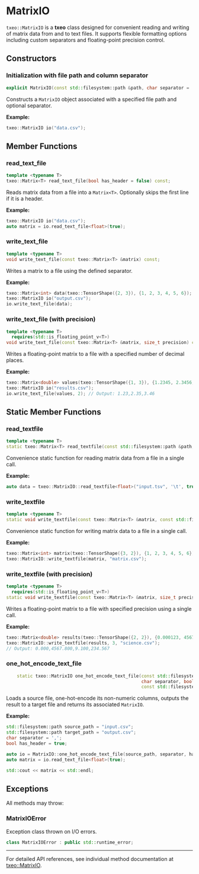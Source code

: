 # MatrixIO

`txeo::MatrixIO` is a **txeo** class designed for convenient reading and writing of matrix data from and to text files. It supports flexible formatting options including custom separators and floating-point precision control.

## Constructors

### Initialization with file path and column separator

```cpp
explicit MatrixIO(const std::filesystem::path &path, char separator = ',');
```

Constructs a `MatrixIO` object associated with a specified file path and optional separator.

**Example:**

```cpp
txeo::MatrixIO io("data.csv");
```

## Member Functions

### read_text_file

```cpp
template <typename T>
txeo::Matrix<T> read_text_file(bool has_header = false) const;
```

Reads matrix data from a file into a `Matrix<T>`. Optionally skips the first line if it is a header.

**Example:**

```cpp
txeo::MatrixIO io("data.csv");
auto matrix = io.read_text_file<float>(true);
```

### write_text_file

```cpp
template <typename T>
void write_text_file(const txeo::Matrix<T> &matrix) const;
```

Writes a matrix to a file using the defined separator.

**Example:**

```cpp
txeo::Matrix<int> data(txeo::TensorShape({2, 3}), {1, 2, 3, 4, 5, 6});
txeo::MatrixIO io("output.csv");
io.write_text_file(data);
```

### write_text_file (with precision)

```cpp
template <typename T>
  requires(std::is_floating_point_v<T>)
void write_text_file(const txeo::Matrix<T> &matrix, size_t precision) const;
```

Writes a floating-point matrix to a file with a specified number of decimal places.

**Example:**

```cpp
txeo::Matrix<double> values(txeo::TensorShape({1, 3}), {1.2345, 2.3456, 3.4567});
txeo::MatrixIO io("results.csv");
io.write_text_file(values, 2); // Output: 1.23,2.35,3.46
```

## Static Member Functions

### read_textfile

```cpp
template <typename T>
static txeo::Matrix<T> read_textfile(const std::filesystem::path &path, char separator = ',', bool has_header = false);
```

Convenience static function for reading matrix data from a file in a single call.

**Example:**

```cpp
auto data = txeo::MatrixIO::read_textfile<float>("input.tsv", '\t', true);
```

### write_textfile

```cpp
template <typename T>
static void write_textfile(const txeo::Matrix<T> &matrix, const std::filesystem::path &path, char separator = ',');
```

Convenience static function for writing matrix data to a file in a single call.

**Example:**

```cpp
txeo::Matrix<int> matrix(txeo::TensorShape({3, 2}), {1, 2, 3, 4, 5, 6});
txeo::MatrixIO::write_textfile(matrix, "matrix.csv");
```

### write_textfile (with precision)

```cpp
template <typename T>
  requires(std::is_floating_point_v<T>)
static void write_textfile(const txeo::Matrix<T> &matrix, size_t precision, const std::filesystem::path &path, char separator = ',');
```

Writes a floating-point matrix to a file with specified precision using a single call.

**Example:**

```cpp
txeo::Matrix<double> results(txeo::TensorShape({2, 2}), {0.000123, 4567.8, 9.1, 234.567});
txeo::MatrixIO::write_textfile(results, 3, "science.csv");
// Output: 0.000,4567.800,9.100,234.567
```

### one_hot_encode_text_file

```cpp
    static txeo::MatrixIO one_hot_encode_text_file(const std::filesystem::path &source_path,
                                                   char separator, bool has_header,
                                                   const std::filesystem::path &target_path);
```

Loads a source file, one-hot-encode its non-numeric columns, outputs the result  to a target file and returns 
its associated `MatrixIO`.

**Example:**

```cpp
std::filesystem::path source_path = "input.csv";
std::filesystem::path target_path = "output.csv";
char separator = ',';
bool has_header = true;

auto io = MatrixIO::one_hot_encode_text_file(source_path, separator, has_header, target_path);
auto matrix = io.read_text_file<float>(true);

std::cout << matrix << std::endl;
```

## Exceptions

All methods may throw:

### MatrixIOError

Exception class thrown on I/O errors.

```cpp
class MatrixIOError : public std::runtime_error;
```

---

For detailed API references, see individual method documentation at [txeo::MatrixIO](https://txeo-doc.netlify.app/classtxeo_1_1_matrix_i_o.html).
